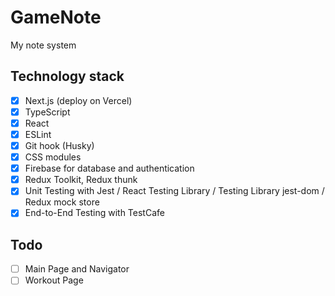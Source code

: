 # GameNote

My note system

## Technology stack

- [x] Next.js (deploy on Vercel)
- [x] TypeScript
- [x] React
- [x] ESLint
- [x] Git hook (Husky)
- [x] CSS modules
- [x] Firebase for database and authentication
- [x] Redux Toolkit, Redux thunk
- [x] Unit Testing with Jest / React Testing Library / Testing Library jest-dom / Redux mock store
- [x] End-to-End Testing with TestCafe 

## Todo

- [ ] Main Page and Navigator
- [ ] Workout Page
